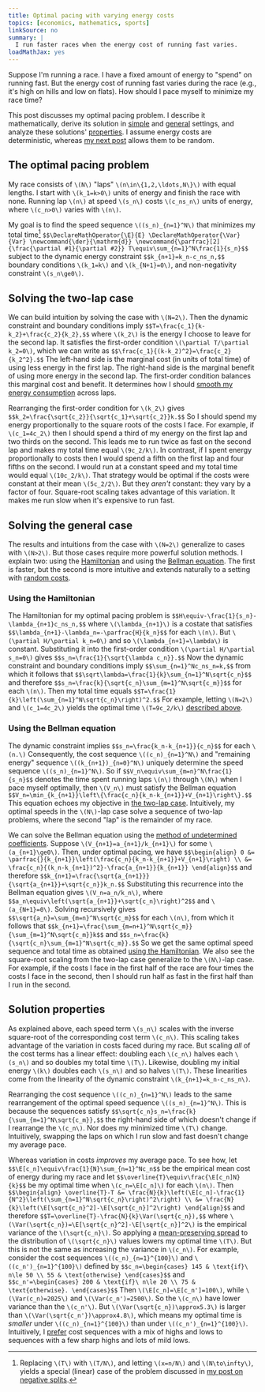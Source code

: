 ```yaml
---
title: Optimal pacing with varying energy costs
topics: [economics, mathematics, sports]
linkSource: no
summary: |
  I run faster races when the energy cost of running fast varies.
loadMathJax: yes
---
```


Suppose I'm running a race.
I have a fixed amount of energy to "spend" on running fast.
But the energy cost of running fast varies during the race (e.g., it's high on hills and low on flats).
How should I pace myself to minimize my race time?

This post discusses my optimal pacing problem.
I describe it mathematically, derive its solution in [simple](#solving-the-two-lap-case) and [general](#solving-the-general-case) settings, and analyze these solutions' [properties](#solution-properties).
I assume energy costs are deterministic, whereas [my next post][next-post] allows them to be random.

[next-post]: /blog/optimal-pacing-random-energy-costs/

## The optimal pacing problem

My race consists of `\(N\)` "laps" `\(n\in\{1,2,\ldots,N\}\)` with equal lengths.
I start with `\(k_1=k>0\)` units of energy and finish the race with none.
Running lap `\(n\)` at speed `\(s_n\)` costs `\(c_ns_n\)` units of energy, where `\(c_n>0\)` varies with `\(n\)`.

My goal is to find the speed sequence `\((s_n)_{n=1}^N\)` that minimizes my total time[^negative-splits]
`$$\DeclareMathOperator{\E}{E}
\DeclareMathOperator{\Var}{Var}
\newcommand{\der}{\mathrm{d}}
\newcommand{\parfrac}[2]{\frac{\partial #1}{\partial #2}}
T\equiv\sum_{n=1}^N\frac{1}{s_n}$$`
subject to the dynamic energy constraint
`$$k_{n+1}=k_n-c_ns_n,$$`
boundary conditions `\(k_1=k\)` and `\(k_{N+1}=0\)`, and non-negativity constraint `\(s_n\ge0\)`.

[^negative-splits]: Replacing `\(T\)` with `\(T/N\)`, and letting `\(x=n/N\)` and `\(N\to\infty\)`, yields a special (linear) case of the problem discussed in [my post on negative splits][negative-splits-post].

[negative-splits-post]: /blog/rationalizing-negative-splits/

## Solving the two-lap case

We can build intuition by solving the case with `\(N=2\)`.
Then the dynamic constraint and boundary conditions imply
`$$T=\frac{c_1}{k-k_2}+\frac{c_2}{k_2},$$`
where `\(k_2\)` is the energy I choose to leave for the second lap.
It satisfies the first-order condition `\(\partial T/\partial k_2=0\)`, which we can write as
`$$\frac{c_1}{(k-k_2)^2}=\frac{c_2}{k_2^2}.$$`
The left-hand side is the marginal cost (in units of total time) of using less energy in the first lap.
The right-hand side is the marginal benefit of using more energy in the second lap.
The first-order condition balances this marginal cost and benefit.
It determines how I should [smooth my energy consumption](https://en.wikipedia.org/wiki/Consumption_smoothing) across laps.

Rearranging the first-order condition for `\(k_2\)` gives
`$$k_2=\frac{\sqrt{c_2}}{\sqrt{c_1}+\sqrt{c_2}}k.$$`
So I should spend my energy proportionally to the square roots of the costs I face.
For example, if `\(c_1=4c_2\)` then I should spend a third of my energy on the first lap and two thirds on the second.
This leads me to run twice as fast on the second lap and makes my total time equal `\(9c_2/k\)`.
In contrast, if I spent energy proportionally to costs then I would spend a fifth on the first lap and four fifths on the second.
I would run at a constant speed and my total time would equal `\(10c_2/k\)`.
That strategy would be optimal if the costs were constant at their mean `\(5c_2/2\)`.
But they *aren't* constant: they vary by a factor of four.
Square-root scaling takes advantage of this variation.
It makes me run slow when it's expensive to run fast.

## Solving the general case

The results and intuitions from the case with `\(N=2\)` generalize to cases with `\(N>2\)`.
But those cases require more powerful solution methods.
I explain two: using the [Hamiltonian](https://en.wikipedia.org/wiki/Hamiltonian_%28control_theory%29) and using the [Bellman equation](https://en.wikipedia.org/wiki/Bellman_equation).
The first is faster, but the second is more intuitive and extends naturally to a setting with [random costs][next-post].

### Using the Hamiltonian

The Hamiltonian for my optimal pacing problem is
`$$H\equiv-\frac{1}{s_n}-\lambda_{n+1}c_ns_n,$$`
where `\(\lambda_{n+1}\)` is a costate that satisfies
`$$\lambda_{n+1}-\lambda_n=-\parfrac{H}{k_n}$$`
for each `\(n\)`.
But `\(\partial H/\partial k_n=0\)` and so `\(\lambda_{n+1}=\lambda\)` is constant.
Substituting it into the first-order condition `\(\partial H/\partial s_n=0\)` gives
`$$s_n=\frac{1}{\sqrt{\lambda c_n}}.$$`
Now the dynamic constraint and boundary conditions imply
`$$\sum_{n=1}^Nc_ns_n=k,$$`
from which it follows that
`$$\sqrt\lambda=\frac{1}{k}\sum_{n=1}^N\sqrt{c_n}$$`
and therefore
`$$s_n=\frac{k}{\sqrt{c_n}\sum_{m=1}^N\sqrt{c_m}}$$`
for each `\(n\)`.
Then my total time equals
`$$T=\frac{1}{k}\left(\sum_{n=1}^N\sqrt{c_n}\right)^2.$$`
For example, letting `\(N=2\)` and `\(c_1=4c_2\)` yields the optimal time `\(T=9c_2/k\)` [described above](#solving-the-two-lap-case).

### Using the Bellman equation

The dynamic constraint implies
`$$s_n=\frac{k_n-k_{n+1}}{c_n}$$`
for each `\(n.\)`
Consequently, the cost sequence `\((c_n)_{n=1}^N\)` and "remaining energy" sequence `\((k_{n+1})_{n=0}^N\)` uniquely determine the speed sequence `\((s_n)_{n=1}^N\)`.
So if
`$$V_n\equiv\sum_{m=n}^N\frac{1}{s_n}$$`
denotes the time spent running laps `\(n\)` through `\(N\)` when I pace myself optimally, then `\(V_n\)` must satisfy the Bellman equation
`$$V_n=\min_{k_{n+1}}\left\{\frac{c_n}{k_n-k_{n+1}}+V_{n+1}\right\}.$$`
This equation echoes my objective in [the two-lap case](#solving-the-two-lap-case).
Intuitively, my optimal speeds in the `\(N\)`-lap case solve a sequence of two-lap problems, where the second "lap" is the remainder of my race.

We can solve the Bellman equation using the [method of undetermined coefficients](https://en.wikipedia.org/wiki/Method_of_undetermined_coefficients).
Suppose `\(V_{n+1}=a_{n+1}/k_{n+1}\)` for some `\(a_{n+1}\ge0\)`.
Then, under optimal pacing, we have
`$$\begin{align}
0
&= \parfrac{}{k_{n+1}}\left(\frac{c_n}{k_n-k_{n+1}}+V_{n+1}\right) \\
&= \frac{c_n}{(k_n-k_{n+1})^2}-\frac{a_{n+1}}{k_{n+1}}
\end{align}$$`
and therefore
`$$k_{n+1}=\frac{\sqrt{a_{n+1}}}{\sqrt{a_{n+1}}+\sqrt{c_n}}k_n.$$`
Substituting this recurrence into the Bellman equation gives `\(V_n=a_n/k_n\)`, where
`$$a_n\equiv\left(\sqrt{a_{n+1}}+\sqrt{c_n}\right)^2$$`
and `\(a_{N+1}=0\)`.
Solving recursively gives
`$$\sqrt{a_n}=\sum_{m=n}^N\sqrt{c_m}$$`
for each `\(n\)`, from which it follows that 
`$$k_{n+1}=\frac{\sum_{m=n+1}^N\sqrt{c_m}}{\sum_{m=1}^N\sqrt{c_m}}k$$`
and
`$$s_n=\frac{k}{\sqrt{c_n}\sum_{m=1}^N\sqrt{c_m}}.$$`
So we get the same optimal speed sequence and total time as obtained [using the Hamiltonian](#using-the-hamiltonian).
We also see the square-root scaling from the two-lap case generalize to the `\(N\)`-lap case.
For example, if the costs I face in the first half of the race are four times the costs I face in the second, then I should run half as fast in the first half than I run in the second.

## Solution properties

As explained above, each speed term `\(s_n\)` scales with the inverse square-root of the corresponding cost term `\(c_n\)`.
This scaling takes advantage of the variation in costs faced during my race.
But scaling *all* of the cost terms has a linear effect: doubling each `\(c_n\)` halves each `\(s_n\)` and so doubles my total time `\(T\)`.
Likewise, doubling my initial energy `\(k\)` doubles each `\(s_n\)` and so halves `\(T\)`.
These linearities come from the linearity of the dynamic constraint `\(k_{n+1}=k_n-c_ns_n\)`.

Rearranging the cost sequence `\((c_n)_{n=1}^N\)` leads to the same rearrangement of the optimal speed sequence `\((s_n)_{n=1}^N\)`.
This is because the sequences satisfy
`$$\sqrt{c_n}s_n=\frac{k}{\sum_{m=1}^N\sqrt{c_m}},$$`
the right-hand side of which doesn't change if I rearrange the `\(c_n\)`.
Nor does my minimized time `\(T\)` change.
Intuitively, swapping the laps on which I run slow and fast doesn't change my average pace.

Whereas variation in costs *improves* my average pace.
To see how, let
`$$\E[c_n]\equiv\frac{1}{N}\sum_{n=1}^Nc_n$$`
be the empirical mean cost of energy during my race and let
`$$\overline{T}\equiv\frac{\E[c_n]N}{k}$$`
be my optimal time when `\(c_n=\E[c_n]\)` for each `\(n\)`.
Then
`$$\begin{align}
\overline{T}-T
&= \frac{N}{k}\left(\E[c_n]-\frac{1}{N^2}\left(\sum_{n=1}^N\sqrt{c_n}\right)^2\right) \\
&= \frac{N}{k}\left(\E[\sqrt{c_n}^2]-\E[\sqrt{c_n}]^2\right)
\end{align}$$`
and therefore
`$$T=\overline{T}-\frac{N}{k}\Var(\sqrt{c_n}),$$`
where `\(\Var(\sqrt{c_n})=\E[\sqrt{c_n}^2]-\E[\sqrt{c_n}]^2\)` is the empirical variance of the `\(\sqrt{c_n}\)`.
So applying a [mean-preserving spread](https://en.wikipedia.org/wiki/Mean-preserving_spread) to the distribution of `\(\sqrt{c_n}\)` values lowers my optimal time `\(T\)`.
But this is not the same as increasing the variance in `\(c_n\)`.
For example, consider the cost sequences `\((c_n)_{n=1}^{100}\)` and `\((c_n')_{n=1}^{100}\)` defined by
`$$c_n=\begin{cases}
145 & \text{if}\ n\le 50 \\
55 & \text{otherwise}
\end{cases}$$`
and
`$$c_n'=\begin{cases}
200 & \text{if}\ n\le 20 \\
75 & \text{otherwise}.
\end{cases}$$`
Then `\(\E[c_n]=\E[c_n']=100\)`, while `\(\Var(c_n)=2025\)` and `\(\Var(c_n')=2500\)`.
So the `\(c_n\)` have lower variance than the `\(c_n'\)`.
But `\(\Var(\sqrt{c_n})\approx5.3\)` is larger than `\(\Var(\sqrt{c_n'})\approx4.8\)`, which means my optimal time is *smaller* under `\((c_n)_{n=1}^{100}\)` than under `\((c_n')_{n=1}^{100}\)`.
Intuitively, I [prefer](/blog/binary-distributions-risky-gambles) cost sequences with a mix of highs and lows to sequences with a few sharp highs and lots of mild lows.

